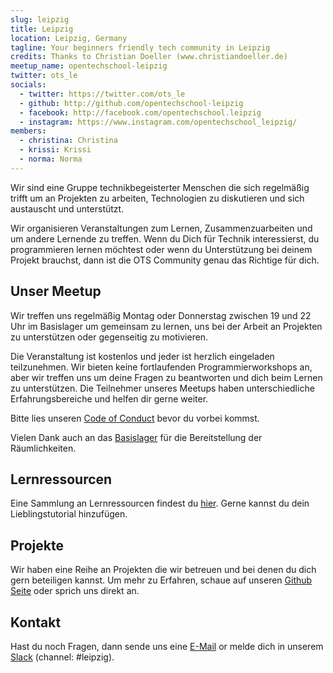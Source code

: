 ```yaml
---
slug: leipzig
title: Leipzig
location: Leipzig, Germany
tagline: Your beginners friendly tech community in Leipzig
credits: Thanks to Christian Doeller (www.christiandoeller.de)
meetup_name: opentechschool-leipzig
twitter: ots_le
socials:
  - twitter: https://twitter.com/ots_le
  - github: http://github.com/opentechschool-leipzig
  - facebook: http://facebook.com/opentechschool.leipzig
  - instagram: https://www.instagram.com/opentechschool_leipzig/
members:
  - christina: Christina
  - krissi: Krissi
  - norma: Norma
---
```


Wir sind eine Gruppe technikbegeisterter Menschen die sich regelmäßig trifft um an Projekten zu arbeiten, Technologien zu diskutieren und sich austauscht und unterstützt.

Wir organisieren Veranstaltungen zum Lernen, Zusammenzuarbeiten und um andere Lernende zu treffen. Wenn du Dich für Technik interessierst, du programmieren lernen möchtest oder wenn du Unterstützung bei deinem Projekt brauchst, dann ist die OTS Community genau das Richtige für dich.

## Unser Meetup

Wir treffen uns regelmäßig Montag oder Donnerstag zwischen 19 und 22 Uhr im Basislager um gemeinsam zu lernen, uns bei der Arbeit an Projekten zu unterstützen oder gegenseitig zu motivieren.

Die Veranstaltung ist kostenlos und jeder ist herzlich eingeladen teilzunehmen. Wir bieten keine fortlaufenden Programmierworkshops an, aber wir treffen uns um deine Fragen zu beantworten und dich beim Lernen zu unterstützen. Die Teilnehmer unseres Meetups haben unterschiedliche Erfahrungsbereiche und helfen dir gerne weiter.

Bitte lies unseren [Code of Conduct](/code-of-conduct/) bevor du vorbei kommst.

Vielen Dank auch an das [Basislager](https://www.basislager.co) für die Bereitstellung der Räumlichkeiten.

## Lernressourcen

Eine Sammlung an Lernressourcen findest du [hier](https://github.com/OpenTechSchool-Leipzig/learning-resources). Gerne kannst du dein Lieblingstutorial hinzufügen.

## Projekte

Wir haben eine Reihe an Projekten die wir betreuen und bei denen du dich gern beteiligen kannst.
Um mehr zu Erfahren, schaue auf unseren [Github Seite](http://github.com/opentechschool-leipzig) oder sprich uns direkt an.

## Kontakt

Hast du noch Fragen, dann sende uns eine [E-Mail](mailto:leipzig@opentechschool.org) or melde dich in unserem [Slack](https://join.slack.com/t/opentechschool/shared_invite/zt-1mpx31hk2-C0~bk3sXUhzyT57f8J4Smg) (channel: #leipzig).
